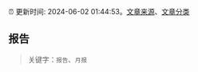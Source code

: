 :alarm_clock: 更新时间: 2024-06-02 01:44:53。[文章来源](/README.md)、[文章分类](/TAGS.md)

## 报告


> 关键字：`报告`、`月报`



